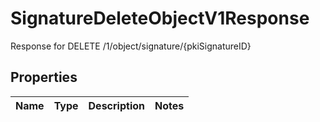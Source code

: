 

# SignatureDeleteObjectV1Response

Response for DELETE /1/object/signature/{pkiSignatureID}

## Properties

| Name | Type | Description | Notes |
|------------ | ------------- | ------------- | -------------|



